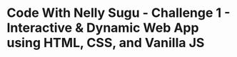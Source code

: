 # Code With Nelly Sugu - Challenge 1 - Interactive & Dynamic Web App using HTML, CSS, and Vanilla JS
